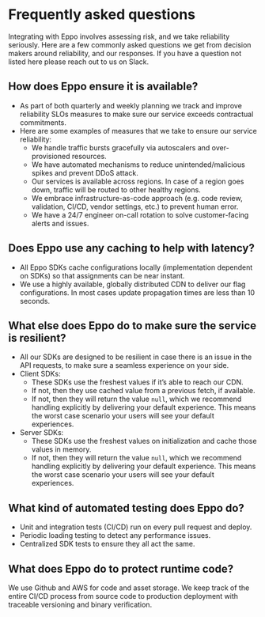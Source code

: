 # Frequently asked questions

Integrating with Eppo involves assessing risk, and we take reliability seriously. Here are a few commonly asked questions we get from decision makers around reliability, and our responses. If you have a question not listed here please reach out to us on Slack.

## How does Eppo ensure it is available?

- As part of both quarterly and weekly planning we track and improve reliability SLOs measures to make sure our service exceeds contractual commitments.
- Here are some examples of measures that we take to ensure our service reliability:
  - We handle traffic bursts gracefully via autoscalers and over-provisioned resources.
  - We have automated mechanisms to reduce unintended/malicious spikes and prevent DDoS attack.
  - Our services is available across regions. In case of a region goes down, traffic will be routed to other healthy regions.
  - We embrace infrastructure-as-code approach (e.g. code review, validation, CI/CD, vendor settings, etc.) to prevent human error.
  - We have a 24/7 engineer on-call rotation to solve customer-facing alerts and issues.

## Does Eppo use any caching to help with latency?

- All Eppo SDKs cache configurations locally (implementation dependent on SDKs) so that assignments can be near instant.
- We use a highly available, globally distributed CDN to deliver our flag configurations. In most cases update propagation times are less than 10 seconds.

## What else does Eppo do to make sure the service is resilient?

- All our SDKs are designed to be resilient in case there is an issue in the API
  requests, to make sure a seamless experience on your side.
- Client SDKs:
  - These SDKs use the freshest values if it’s able to reach our CDN.
  - If not, then they use cached value from a previous fetch, if available.
  - If not, then they will return the value `null`, which we recommend handling explicitly by delivering your default experience. This means the worst case scenario your users will see your default experiences.
- Server SDKs:
  - These SDKs use the freshest values on initialization and cache those values in memory.
  - If not, then they will return the value `null`, which we recommend handling explicitly by delivering your default experience. This means the worst case scenario your users will see your default experiences.

## What kind of automated testing does Eppo do?

- Unit and integration tests (CI/CD) run on every pull request and deploy.
- Periodic loading testing to detect any performance issues.
- Centralized SDK tests to ensure they all act the same.

## What does Eppo do to protect runtime code?

We use Github and AWS for code and asset storage. We keep track of
the entire CI/CD process from source code to production deployment with
traceable versioning and binary verification.
